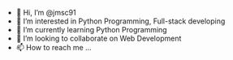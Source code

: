 - 👋 Hi, I’m @jmsc91
- 👀 I’m interested in Python Programming, Full-stack developing
- 🌱 I’m currently learning Python Programming
- 💞️ I’m looking to collaborate on Web Development
- 📫 How to reach me ...

<!---
jmsc91/jmsc91 is a ✨ special ✨ repository because its `README.md` (this file) appears on your GitHub profile.
You can click the Preview link to take a look at your changes.
--->
